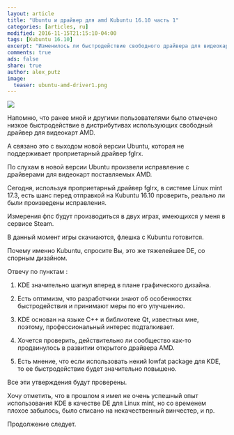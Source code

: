 ```yaml
---
layout: article
title: "Ubuntu и драйвер для amd Kubuntu 16.10 часть 1"
categories: [articles, ru]
modified: 2016-11-15T21:15:10-04:00
tags: [Kubuntu 16.10]
excerpt: "Изменилось ли быстродействие свободного драйвера для видеокарт AMD после прекращения поддержки fglrx ?"
comments: true
ads: false
share: true
author: alex_putz
image:
  teaser: ubuntu-amd-driver1.png
---
```

<img src="{{ site.url }}/images/ubuntu-amd-driver1.png">

Напомню, что ранее мной и другими пользователями было отмечено низкое быстродействие в дистрибутивах использующих свободный драйвер для видеокарт AMD.

А связано это с выходом новой версии Ubuntu, которая не поддерживает проприетарный драйвер fglrx.

По слухам в новой версии Ubuntu произвели исправление с драйверами для видеокарт поставляемых AMD.

Сегодня, используя проприетарный драйвер fglrx, в системе Linux mint 17.3, есть шанс перед отправкой на Kubuntu 16.10 проверить, реально ли были произведены исправления. 

Измерения фпс будут производиться в двух играх, имеющихся у меня в сервисе Steam.

В данный момент игры скачиаются, флешка с Kubuntu готовится.

Почему именно Kubuntu, спросите Вы, это же тяжелейшее DE, со спорным дизайном.

Отвечу по пунктам : 

1. KDE значительно шагнул вперед в плане графического дизайна.

2. Есть оптимизм, что разработчики знают об особенностях быстродействия и принимают меры по его улучшению.

3. KDE основан на языке C++ и библиотеке Qt, известных мне, поэтому, профессиональный интерес подталкивает.

4. Хочется проверить, действительно ли сообщество как-то продвинулось в развитии открытого драйвера AMD. 

5. Есть мнение, что если использовать некий lowfat package для KDE, то ее быстродействие будет значительно повышено.

Все эти утверждения будут проверены.

Хочу отметить, что в прошлом я имел не очень успешный опыт использования KDE в качестве DE для Linux mint, но со временем плохое забылось, было списано на некачественный винчестер, и пр.

Продолжение следует.
